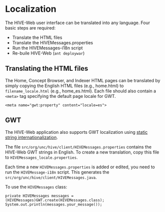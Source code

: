 # Localization #

The HIVE-Web user interface can be translated into any language. Four basic steps are required:
  * Translate the HTML files
  * Translate the HIVEMessages.properties
  * Run the HIVEMessages-i18n script
  * Re-buile HIVE-Web (`ant deploywar`)

## Translating the HTML files ##

The Home, Concept Browser, and Indexer HTML pages can be translated by simply copying the English HTML files (e.g., home.html) to `filename_locale.html` (e.g., home\_es.html). Each file should also contain a `<meta>` tag specifying the default page locale for GWT.

`<meta name="gwt:property" content="locale=es">`


## GWT ##

The HIVE-Web application also supports GWT localization using [static string internationalization](https://developers.google.com/web-toolkit/doc/1.6/tutorial/i18n).

The file `src/org/unc/hive/client/HIVEMessages.properties` contains the HIVE-Web GWT strings in English. To create a new translation, copy this file to `HIVEMessages_locale.properties`.

Each time a new `HIVEMessages.properties` is added or edited, you need to run the `HIVEMessage-i18n` script. This generates the `src/org/unc/hive/client/HIVEMessages.java`.

To use the `HIVEMessages` class:

```
private HIVEMessages messages = (HIVEMessages)GWT.create(HIVEMessages.class);
System.out.println(messages.your_message());
```

